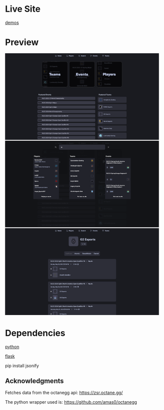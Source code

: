 # Live Site

[demos](https://demos-tyro.vercel.app)


# Preview

![](https://github.com/tyrohellion/demos/blob/main/screenshots/1.png)
![](https://github.com/tyrohellion/demos/blob/main/screenshots/2.png)
![](https://github.com/tyrohellion/demos/blob/main/screenshots/4.png)


# Dependencies

[python](https://www.python.org)


[flask](https://flask.palletsprojects.com/en/3.0.x)


pip install jsonify


## Acknowledgments

Fetches data from the octanegg api: https://zsr.octane.gg/


The python wrapper used is: https://github.com/amas0/octanegg
